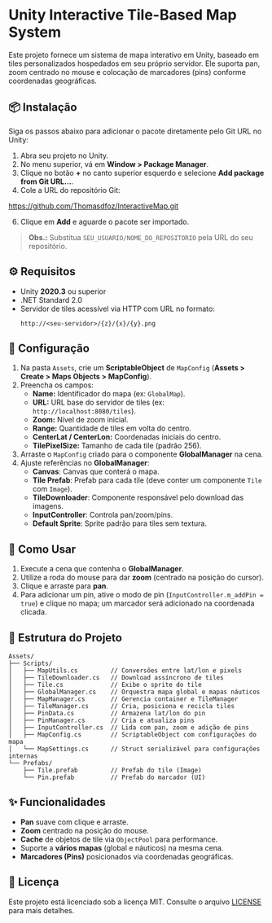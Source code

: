 # Unity Interactive Tile-Based Map System

Este projeto fornece um sistema de mapa interativo em Unity, baseado em tiles personalizados hospedados em seu próprio servidor. Ele suporta pan, zoom centrado no mouse e colocação de marcadores (pins) conforme coordenadas geográficas.

## 📦 Instalação

Siga os passos abaixo para adicionar o pacote diretamente pelo Git URL no Unity:

1. Abra seu projeto no Unity.  
2. No menu superior, vá em **Window > Package Manager**.  
3. Clique no botão **+** no canto superior esquerdo e selecione **Add package from Git URL...**.  
4. Cole a URL do repositório Git:
   
  https://github.com/Thomasdfoz/InteractiveMap.git
   
6. Clique em **Add** e aguarde o pacote ser importado.

> **Obs.:** Substitua `SEU_USUARIO/NOME_DO_REPOSITORIO` pela URL do seu repositório.

## ⚙️ Requisitos

- Unity **2020.3** ou superior  
- .NET Standard 2.0  
- Servidor de tiles acessível via HTTP com URL no formato:
  ```text
  http://<seu-servidor>/{z}/{x}/{y}.png
  ```

## 🔧 Configuração

1. Na pasta `Assets`, crie um **ScriptableObject** de `MapConfig` (**Assets > Create > Maps Objects > MapConfig**).  
2. Preencha os campos:
   - **Name:** Identificador do mapa (ex: `GlobalMap`).  
   - **URL:** URL base do servidor de tiles (ex: `http://localhost:8080/tiles`).  
   - **Zoom:** Nível de zoom inicial.  
   - **Range:** Quantidade de tiles em volta do centro.  
   - **CenterLat / CenterLon:** Coordenadas iniciais do centro.  
   - **TilePixelSize:** Tamanho de cada tile (padrão 256).  
3. Arraste o `MapConfig` criado para o componente **GlobalManager** na cena.  
4. Ajuste referências no **GlobalManager**:
   - **Canvas**: Canvas que conterá o mapa.  
   - **Tile Prefab**: Prefab para cada tile (deve conter um componente `Tile` com `Image`).  
   - **TileDownloader**: Componente responsável pelo download das imagens.  
   - **InputController**: Controla pan/zoom/pins.  
   - **Default Sprite**: Sprite padrão para tiles sem textura.  

## 🚀 Como Usar

1. Execute a cena que contenha o **GlobalManager**.  
2. Utilize a roda do mouse para dar **zoom** (centrado na posição do cursor).  
3. Clique e arraste para **pan**.  
4. Para adicionar um pin, ative o modo de pin (`InputController.m_addPin = true`) e clique no mapa; um marcador será adicionado na coordenada clicada.  

## 📂 Estrutura do Projeto

```
Assets/
├── Scripts/
│   ├── MapUtils.cs         // Conversões entre lat/lon e pixels
│   ├── TileDownloader.cs   // Download assíncrono de tiles
│   ├── Tile.cs             // Exibe o sprite do tile
│   ├── GlobalManager.cs    // Orquestra mapa global e mapas náuticos
│   ├── MapManager.cs       // Gerencia container e TileManager
│   ├── TileManager.cs      // Cria, posiciona e recicla tiles
│   ├── PinData.cs          // Armazena lat/lon do pin
│   ├── PinManager.cs       // Cria e atualiza pins
│   ├── InputController.cs  // Lida com pan, zoom e adição de pins
│   ├── MapConfig.cs        // ScriptableObject com configurações do mapa
│   └── MapSettings.cs      // Struct serializável para configurações internas
└── Prefabs/
    ├── Tile.prefab         // Prefab do tile (Image)
    └── Pin.prefab          // Prefab do marcador (UI)
```

## ✨ Funcionalidades

- **Pan** suave com clique e arraste.  
- **Zoom** centrado na posição do mouse.  
- **Cache** de objetos de tile via `ObjectPool` para performance.  
- Suporte a **vários mapas** (global e náuticos) na mesma cena.  
- **Marcadores (Pins)** posicionados via coordenadas geográficas.  

## 📄 Licença

Este projeto está licenciado sob a licença MIT. Consulte o arquivo [LICENSE](LICENSE) para mais detalhes.  
